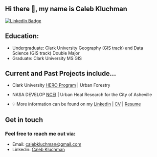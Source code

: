 ## Hi there 👋, my name is Caleb Kluchman

[![LinkedIn Badge](https://img.shields.io/badge/My-LinkedIn-blue)](https://www.linkedin.com/in/caleb-kluchman-8580241a4/)
## Education: <br />
+ Undergraduate: Clark University Geography (GIS track) and Data Science (GIS track) Double Major
+ Graduate: Clark University MS GIS

## Current and Past Projects include...<br />
+ Clark University [HERO Program](https://www.clarku.edu/departments/hero-program/) | Urban Forestry <br />
+ NASA DEVELOP [NCEI](https://appliedsciences.nasa.gov/what-we-do/capacity-building/develop/nodes/northcarolina-ncei) | Urban Heat Research for the City of Asheville

+ 💡 More information can be found on my [LinkedIn](www.linkedin.com/in/giswu) | [CV](https://gisynw.github.io/YananWu-Files/YananWu_CV.pdf) | [Resume](https://gisynw.github.io/YananWu-Files/YananWu_Resume.pdf) 
## Get in touch
### Feel free to reach me out via:<br />
- Email: [calebkluchman@gmail.com](mailto:calebkluchman@gmail.com)<br />
- Linkedin: [Caleb Kluchman](https://www.linkedin.com/in/caleb-kluchman-8580241a4/)<br />


<!--
**Kluchman/Kluchman** is a ✨ _special_ ✨ repository because its `README.md` (this file) appears on your GitHub profile.



Here are some ideas to get you started:

- 🔭 I’m currently working on ...
- 🌱 I’m currently learning ...
- 👯 I’m looking to collaborate on ...
- 🤔 I’m looking for help with ...
- 💬 Ask me about ...
- 📫 How to reach me: ...
- 😄 Pronouns: ...
- ⚡ Fun fact: ...
-->
